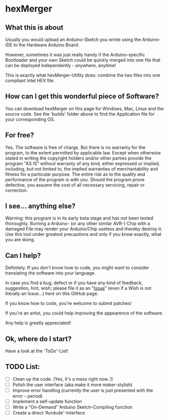 hexMerger
=========

## What this is about

Usually you would upload an Arduino-Sketch you wrote using the Arduino-IDE to the Hardware Arduino Board.

However, sometimes it was just really handy if the Arduino-specific Bootloader and your own Sketch could be quickly merged into one file that can be deployed independently - anywhere, anytime! 

This is exactly what hexMerger-Utility does: combine the two files into one compliant Intel HEX file. 

## How can I get this wonderful piece of Software? 

You can download hexMerger on this page for Windows, Mac, Linux and the source code. 
See the 'builds' folder above to find the Application file for your corresponding OS.

## For free? 

Yes. The software is free of charge. But there is no warranty for the program, to the extent permitted by applicable law. Except when otherwise stated in writing the copyright holders and/or other parties provide the program "AS IS" without warranty of any kind, either expressed or implied, including, but not limited to, the implied warranties of merchantability and fitness for a particular purpose. The entire risk as to the quality and performance of the program is with you. Should the program prove defective, you assume the cost of all necessary servicing, repair or correction.

## I see... anything else?

Warning: this program is in its early beta stage and has not been tested thoroughly. Burning a Arduino- (or any other similar AVR-) Chip with a damaged File may render your Arduino/Chip useless and thereby destroy it. Use this tool under greatest precautions and only if you know exactly, what you are doing.

## Can I help?

Definitely. If you don't know how to code, you might want to consider translating the software into your language.

In case you find a bug, defect or if you have any kind of feedback, suggestion, hint, wish; please file it as an "[Issue](https://github.com/tobiasvogel/hexMerger/issues)" (even if a Wish is not literally an Issue...) here on this GitHub page.

If you know how to code, you're welcome to submit patches!

If you're an artist, you could help improving the appearence of the software.

Any help is greatly appreciated!

## Ok, where do I start?

Have a look at the 'ToDo'-List!

## TODO List:

- [ ] Clean up the code. (Yes, it's a mess right now..!) 
- [ ] Polish the user interface (aka make it more maker-stylish)
- [ ] Improve error handling (currently the user is just presented with the error - period)
- [ ] Implement a self-update function
- [ ] Write a "On-Demand" Arduino Sketch-Compiling function
- [ ] Create a direct 'Avrdude'-Interface
